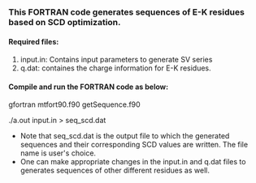 ### This FORTRAN code generates sequences of E-K residues based on SCD optimization. 

#### Required files:

1) input.in: Contains input parameters to generate SV series
2) q.dat: containes the charge information for E-K residues.

#### Compile and run the FORTRAN code as below:

gfortran mtfort90.f90 getSequence.f90 

./a.out input.in > seq_scd.dat

* Note that seq_scd.dat is the output file to which the generated sequences and their corresponding SCD values are written. The file name is user's choice.
* One can make appropriate changes in the input.in and q.dat files to generates sequences of other different residues as well.
